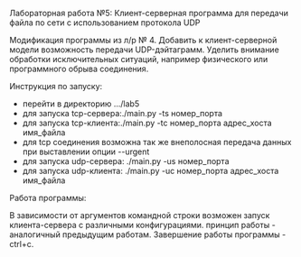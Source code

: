 Лабораторная работа №5: Клиент-серверная программа для передачи файла по сети с использованием протокола UDP

Модификация программы из л/р № 4. Добавить к клиент-серверной модели возможность передачи UDP-дэйтаграмм. Уделить внимание обработки исключительных ситуаций, например физического или программного обрыва соединения.

Инструкция по запуску:

- перейти в директорию .../lab5
- для запуска tcp-сервера:./main.py -ts номер_порта
- для запуска tcp-клиента:./main.py -tc номер_порта адрес_хоста имя_файла
- для tcp соединения возможна так же внеполосная передача данных при выставлении опции --urgent
- для запуска udp-сервера: ./main.py -us номер_порта
- для запуска udp-клиента: ./main.py -uc номер_порта адрес_хоста имя_файла

Работа программы:

В зависимости от аргументов командной строки возможен запуск клиента-сервера с различными конфигурациями. принцип работы - аналогичный предыдущим работам. Завершение работы программы - ctrl+c.
